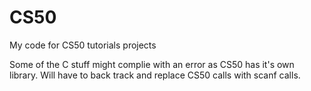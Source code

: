 # CS50
My code for CS50 tutorials projects

Some of the C stuff might complie with an error as CS50 has it's own library. Will have to back track and replace CS50 calls with scanf calls. 
